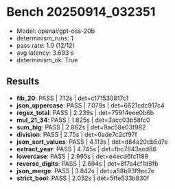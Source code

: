 # Bench 20250914_032351
- Model: openai/gpt-oss-20b
- determinism_runs: 1
- pass rate: 1.0 (12/12)
- avg latency: 3.693 s
- determinism_ok: True

## Results
- **fib_20**: PASS | 7.12s | det=c171530817c1
- **json_uppercase**: PASS | 7.079s | det=6621cdc917c4
- **regex_total**: PASS | 2.239s | det=75914eee0b6b
- **mul_21_34**: PASS | 1.825s | det=3acc03b58fc0
- **sum_big**: PASS | 2.862s | det=9ac58e03f982
- **division**: PASS | 2.75s | det=0ade7c2cf97f
- **json_sort_values**: PASS | 4.113s | det=d84a20cb5d7e
- **extract_year**: PASS | 4.745s | det=fbc7843acd86
- **lowercase**: PASS | 2.995s | det=e4ecd6fc1189
- **reverse_digits**: PASS | 2.694s | det=8f7a4cf1d8fb
- **json_merge**: PASS | 3.842s | det=a58b93f9ec7e
- **strict_bool**: PASS | 2.052s | det=5ffe533b830f